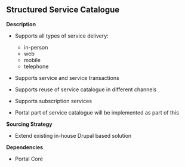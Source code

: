 ## Structured Service Catalogue

**Description**

- Supports all types of service delivery:
  - in-person
  - web
  - mobile
  - telephone

- Supports service and service transactions

- Supports reuse of service catalogue in different channels

- Supports subscription services

- Portal part of service catalogue will be implemented as part of this

**Sourcing Strategy**

- Extend existing in-house Drupal based solution

**Dependencies**

- Portal Core
